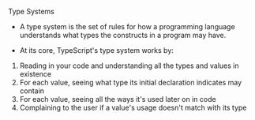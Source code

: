 Type Systems

- A type system is the set of rules for how a programming language understands what types the constructs in a program may have.

- At its core, TypeScript's type system works by:

1. Reading in your code and understanding all the types and values in existence
2. For each value, seeing what type its initial declaration indicates may contain
3. For each value, seeing all the ways it's used later on in code
4. Complaining to the user if a value's usage doesn't match with its type
